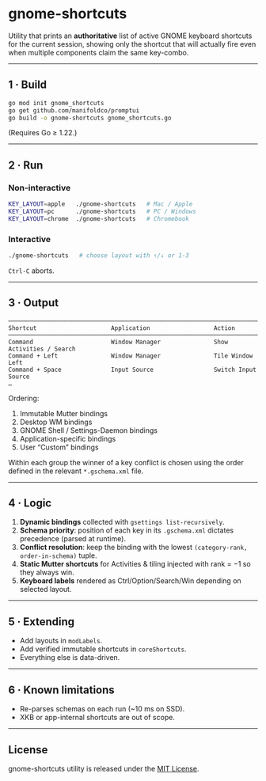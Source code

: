 # gnome-shortcuts

Utility that prints an **authoritative** list of active GNOME keyboard shortcuts
for the current session, showing only the shortcut that will actually fire even
when multiple components claim the same key-combo.

---

## 1 · Build

```bash
go mod init gnome_shortcuts
go get github.com/manifoldco/promptui
go build -o gnome-shortcuts gnome_shortcuts.go
```

(Requires Go ≥ 1.22.)

---

## 2 · Run

### Non-interactive

```bash
KEY_LAYOUT=apple   ./gnome-shortcuts   # Mac / Apple
KEY_LAYOUT=pc      ./gnome-shortcuts   # PC / Windows
KEY_LAYOUT=chrome  ./gnome-shortcuts   # Chromebook
```

### Interactive

```bash
./gnome-shortcuts   # choose layout with ↑/↓ or 1-3
```

`Ctrl-C` aborts.

---

## 3 · Output

```
────────────────────────────────────────────────────────────────────────────────────────────────────
Shortcut                     Application                  Action                                  
────────────────────────────────────────────────────────────────────────────────────────────────────
Command                      Window Manager               Show Activities / Search               
Command + Left               Window Manager               Tile Window Left                       
Command + Space              Input Source                 Switch Input Source                    
…
```

Ordering:
1. Immutable Mutter bindings  
2. Desktop WM bindings  
3. GNOME Shell / Settings-Daemon bindings  
4. Application-specific bindings  
5. User “Custom” bindings  

Within each group the winner of a key conflict is chosen using the order
defined in the relevant `*.gschema.xml` file.

---

## 4 · Logic

1. **Dynamic bindings** collected with `gsettings list-recursively`.  
2. **Schema priority**: position of each key in its `.gschema.xml`
   dictates precedence (parsed at runtime).  
3. **Conflict resolution**: keep the binding with the lowest
   `(category-rank, order-in-schema)` tuple.  
4. **Static Mutter shortcuts** for Activities & tiling injected with
   rank = −1 so they always win.  
5. **Keyboard labels** rendered as Ctrl/Option/Search/Win depending on
   selected layout.

---

## 5 · Extending

* Add layouts in `modLabels`.
* Add verified immutable shortcuts in `coreShortcuts`.
* Everything else is data-driven.

---

## 6 · Known limitations

* Re-parses schemas on each run (~10 ms on SSD).
* XKB or app-internal shortcuts are out of scope.

---

## License

gnome-shortcuts utility is released under the [MIT License](LICENSE).
